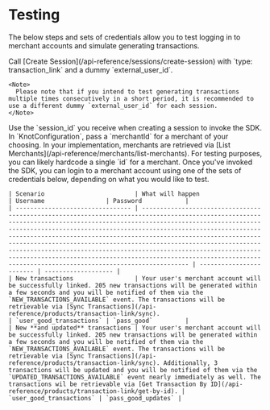 # Testing

The below steps and sets of credentials allow you to test logging in to merchant accounts and simulate generating transactions.

<Steps>
  <Step title="Create a session" titleSize="h3">
    Call [Create Session](/api-reference/sessions/create-session) with `type: transaction_link` and a dummy `external_user_id`.

    <Note>
      Please note that if you intend to test generating transactions multiple times consecutively in a short period, it is recommended to use a different dummy `external_user_id` for each session.
    </Note>
  </Step>

  <Step title="Invoke the SDK" titleSize="h3">
    Use the `session_id` you receive when creating a session to invoke the SDK. In `KnotConfiguration`, pass a `merchantId` for a merchant of your choosing. In your implementation, merchants are retrieved via [List Merchants](/api-reference/merchants/list-merchants). For testing purposes, you can likely hardcode a single `id` for a merchant.
  </Step>

  <Step title="Login to a merchant account" titleSize="h3">
    Once you've invoked the SDK, you can login to a merchant account using one of the sets of credentials below, depending on what you would like to test.

    | Scenario                         | What will happen                                                                                                                                                                                                                                                                                                                                                                                                                                                                                                                                                                              | Username                 | Password            |
    | -------------------------------- | --------------------------------------------------------------------------------------------------------------------------------------------------------------------------------------------------------------------------------------------------------------------------------------------------------------------------------------------------------------------------------------------------------------------------------------------------------------------------------------------------------------------------------------------------------------------------------------------- | ------------------------ | ------------------- |
    | New transactions                 | Your user's merchant account will be successfully linked. 205 new transactions will be generated within a few seconds and you will be notified of them via the `NEW_TRANSACTIONS_AVAILABLE` event. The transactions will be retrievable via [Sync Transactions](/api-reference/products/transaction-link/sync).                                                                                                                                                                                                                                                                               | `user_good_transactions` | `pass_good`         |
    | New **and updated** transactions | Your user's merchant account will be successfully linked. 205 new transactions will be generated within a few seconds and you will be notified of them via the `NEW_TRANSACTIONS_AVAILABLE` event. The transactions will be retrievable via [Sync Transactions](/api-reference/products/transaction-link/sync). Additionally, 3 transactions will be updated and you will be notified of them via the `UPDATED_TRANSACTIONS_AVAILABLE` event nearly immediately as well. The transactions wil be retrievable via [Get Transaction By ID](/api-reference/products/transaction-link/get-by-id). | `user_good_transactions` | `pass_good_updates` |
  </Step>
</Steps>
